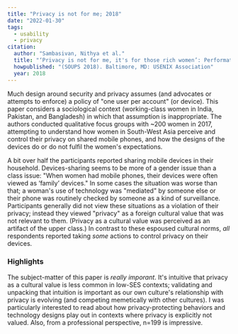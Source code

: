 ```yaml
---
title: "Privacy is not for me; 2018"
date: "2022-01-30"
tags:
  - usability
  - privacy
citation:
  author: "Sambasivan, Nithya et al."
  title: "‘Privacy is not for me, it's for those rich women’: Performative Privacy Practices on Mobile Phones by Women in South Asia"
  howpublished: "(SOUPS 2018). Baltimore, MD: USENIX Association"
  year: 2018
---
```


Much design around security and privacy assumes (and advocates or attempts to enforce) a policy of "one user per account" (or device).
This paper considers a sociological context (working-class women in India, Pakistan, and Bangladesh) in which that assumption is inappropriate. 
The authors conducted qualitative focus groups with ~200 women in 2017,
attempting to understand how women in South-West Asia perceive and control their privacy on shared mobile phones,
and how the designs of the devices do or do not fulfil the women's expectations.

A bit over half the participants reported sharing mobile devices in their household. 
Devices-sharing seems to be more of a gender issue than a class issue:
"When women had mobile phones, their devices were often viewed as ‘family’ devices."
In some cases the situation was worse than that;
a woman's use of technology was "mediated" by someone else or their phone was routinely checked by someone as a kind of surveillance. 
Participants generally did not view these situations as a violation of their privacy;
instead they viewed "privacy" as a foreign cultural value that was not relevant to them. 
(Privacy as a cultural value was perceived as an artifact of the upper class.)
In contrast to these espoused cultural norms, _all_ respondents reported taking _some_ actions to control privacy on their devices. 

### Highlights

The subject-matter of this paper is _really imporant_. 
It's intuitive that privacy as a cultural value is less common in low-SES contexts; 
validating and unpacking that intuition is important as our own culture's relationship with privacy is evolving
(and competing memetically with other cultures).
I was particularly interested to read about how privacy-protecting behaviors and technology designs play out
in contexts where privacy is explicitly not valued. 
Also, from a professional perspective, n=199 is impressive. 
